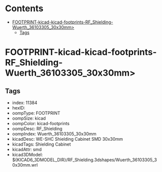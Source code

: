 



Contents
========

* [FOOTPRINT-kicad-kicad-footprints-RF_Shielding-Wuerth_36103305_30x30mm>](#footprint-kicad-kicad-footprints-rf_shielding-wuerth_36103305_30x30mm)
	* [Tags](#tags)

# FOOTPRINT-kicad-kicad-footprints-RF_Shielding-Wuerth_36103305_30x30mm>

## Tags

- index: 11384
- hexID: 
- oompType: FOOTPRINT
- oompSize: kicad
- oompColor: kicad-footprints
- oompDesc: RF_Shielding
- oompIndex: Wuerth_36103305_30x30mm
- kicadDesc: WE-SHC Shielding Cabinet SMD 30x30mm
- kicadTags: Shielding Cabinet
- kicadAttr: smd
- kicad3DModel: ${KICAD6_3DMODEL_DIR}/RF_Shielding.3dshapes/Wuerth_36103305_30x30mm.wrl
